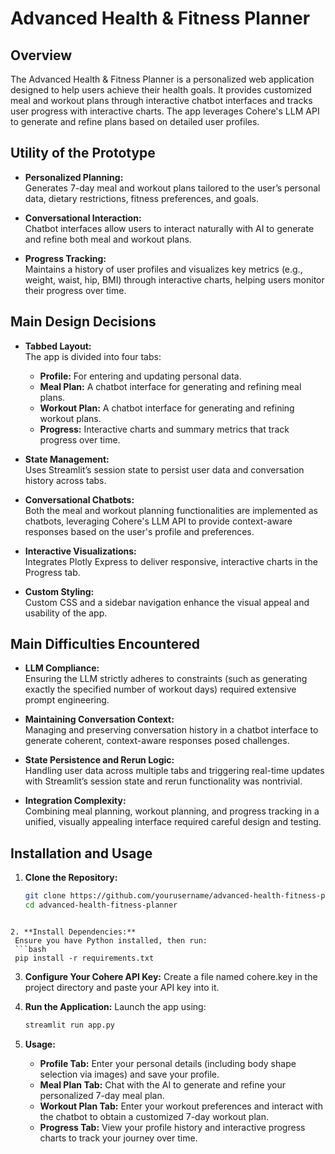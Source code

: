 # Advanced Health & Fitness Planner

## Overview

The Advanced Health & Fitness Planner is a personalized web application designed to help users achieve their health goals. It provides customized meal and workout plans through interactive chatbot interfaces and tracks user progress with interactive charts. The app leverages Cohere's LLM API to generate and refine plans based on detailed user profiles.

## Utility of the Prototype

- **Personalized Planning:**  
  Generates 7-day meal and workout plans tailored to the user’s personal data, dietary restrictions, fitness preferences, and goals.

- **Conversational Interaction:**  
  Chatbot interfaces allow users to interact naturally with AI to generate and refine both meal and workout plans.

- **Progress Tracking:**  
  Maintains a history of user profiles and visualizes key metrics (e.g., weight, waist, hip, BMI) through interactive charts, helping users monitor their progress over time.

## Main Design Decisions

- **Tabbed Layout:**  
  The app is divided into four tabs:
  - **Profile:** For entering and updating personal data.
  - **Meal Plan:** A chatbot interface for generating and refining meal plans.
  - **Workout Plan:** A chatbot interface for generating and refining workout plans.
  - **Progress:** Interactive charts and summary metrics that track progress over time.

- **State Management:**  
  Uses Streamlit’s session state to persist user data and conversation history across tabs.

- **Conversational Chatbots:**  
  Both the meal and workout planning functionalities are implemented as chatbots, leveraging Cohere's LLM API to provide context-aware responses based on the user's profile and preferences.

- **Interactive Visualizations:**  
  Integrates Plotly Express to deliver responsive, interactive charts in the Progress tab.

- **Custom Styling:**  
  Custom CSS and a sidebar navigation enhance the visual appeal and usability of the app.

## Main Difficulties Encountered

- **LLM Compliance:**  
  Ensuring the LLM strictly adheres to constraints (such as generating exactly the specified number of workout days) required extensive prompt engineering.

- **Maintaining Conversation Context:**  
  Managing and preserving conversation history in a chatbot interface to generate coherent, context-aware responses posed challenges.

- **State Persistence and Rerun Logic:**  
  Handling user data across multiple tabs and triggering real-time updates with Streamlit’s session state and rerun functionality was nontrivial.

- **Integration Complexity:**  
  Combining meal planning, workout planning, and progress tracking in a unified, visually appealing interface required careful design and testing.

## Installation and Usage

1. **Clone the Repository:**

   ```bash
   git clone https://github.com/yourusername/advanced-health-fitness-planner.git
   cd advanced-health-fitness-planner
  ```

2. **Install Dependencies:**
   Ensure you have Python installed, then run:
   ```bash
   pip install -r requirements.txt
  ```

3. **Configure Your Cohere API Key:**
   Create a file named cohere.key in the project directory and paste your API key into it.

4. **Run the Application:**
   Launch the app using:
   ```bash
   streamlit run app.py
   ```

5. **Usage:**
   - **Profile Tab:** Enter your personal details (including body shape selection via images) and save your profile.
   - **Meal Plan Tab:** Chat with the AI to generate and refine your personalized 7-day meal plan.
   - **Workout Plan Tab:** Enter your workout preferences and interact with the chatbot to obtain a customized 7-day workout plan.
   - **Progress Tab:** View your profile history and interactive progress charts to track your journey over time.
